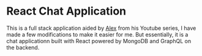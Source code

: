 # React Chat Application
This is a full stack application aided by [Alex](https://github.com/alex996) from his Youtube series,  I have made a few modifications to make it easier for me. But essentially, it is a chat applicationn built with React powered by MongoDB and GraphQL on the backend.
